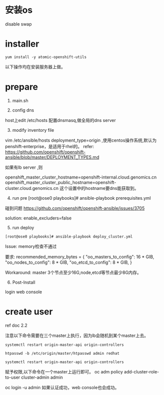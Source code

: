 
# 安装os 

disable swap 


# installer

```
yum install -y atomic-openshift-utils
```

以下操作均在安装服务器上做。



# prepare 

1. main.sh

2. config dns

host上edit /etc/hosts
配置dnsmasq,做全局的dns server

3. modify inventory file 

vim /etc/ansible/hosts
deployment_type=origin ,使用centos操作系统,默认为penshift-enterprise，是适用于rhel的。
refer: https://github.com/openshift/openshift-ansible/blob/master/DEPLOYMENT_TYPES.md

如果有lb server ,则 

openshift_master_cluster_hostname=openshift-internal.cloud.genomics.cn
openshift_master_cluster_public_hostname=openshift-cluster.cloud.genomics.cn
这个设置中的hostname要dns能获取到。 


4. run pre 
[root@ose0 playbooks]# ansible-playbook prerequisites.yml 

碰到问题
https://github.com/openshift/openshift-ansible/issues/3705

solution:
enable_excluders=false

5. run deploy
```
[root@ose0 playbooks]# ansible-playbook deploy_cluster.yml
```

Issue: memory检查不通过

要求:
    recommended_memory_bytes = {
        "oo_masters_to_config": 16 * GIB,
        "oo_nodes_to_config": 8 * GIB,
        "oo_etcd_to_config": 8 * GIB,
    }

Workaround:
   master 3个节点至少16G,node,etcd等节点最少8G内存。


6. Post-Install

login web console 

# create user 

ref doc 2.2 

注意以下命令需要在三个master上执行，因为lb会随机到某个master上去。

```
systemctl restart origin-master-api origin-controllers 

htpasswd -b /etc/origin/master/htpasswd admin redhat 

systemctl restart origin-master-api origin-controllers 
```

赋予权限,以下命令在一个master上运行即可。
oc adm policy add-cluster-role-to-user  cluster-admin admin


oc login -u admin 如果认证成功，web console也会成功。

